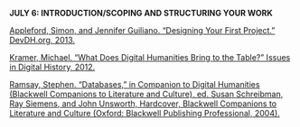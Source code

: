 **JULY 6: INTRODUCTION/SCOPING AND STRUCTURING YOUR WORK**

[Appleford, Simon, and Jennifer Guiliano. “Designing Your First
Project.” DevDH.org, 2013.](http://devdh.org/lectures/design/)

[Kramer, Michael. “What Does Digital Humanities Bring to the Table?”
Issues in Digital History,
2012.](http://www.michaeljkramer.net/cr/what-does-digital-humanities-bring-to-the-table/)

[Ramsay, Stephen. “Databases,” in Companion to Digital Humanities
(Blackwell Companions to Literature and Culture), ed. Susan Schreibman,
Ray Siemens, and John Unsworth, Hardcover, Blackwell Companions to
Literature and Culture (Oxford: Blackwell Publishing Professional,
2004).](http://www.digitalhumanities.org/companion/)
